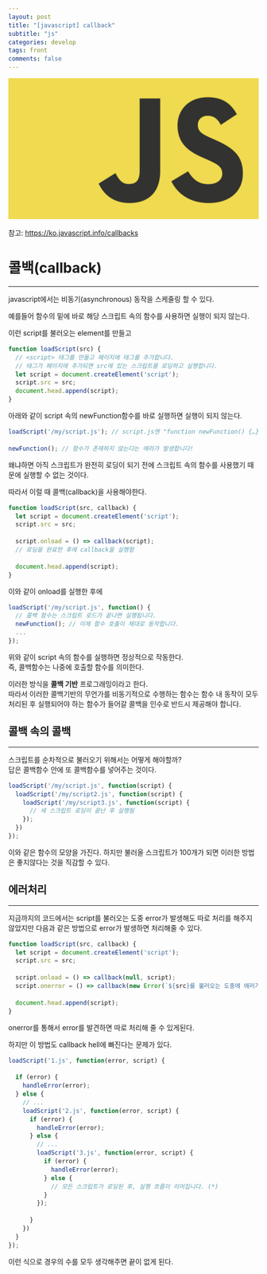 ```yaml
---
layout: post
title: "[javascript] callback"
subtitle: "js"
categories: develop
tags: front
comments: false
---
```


![1-1](/assets/img/web/js.png)     

참고: <https://ko.javascript.info/callbacks>        

# 콜백(callback)
---
javascript에서는 비동기(asynchronous) 동작을 스케줄링 할 수 있다.       

예를들어 함수의 밑에 바로 해당 스크립트 속의 함수를 사용하면 실행이 되지 않는다.        

이런 script를 불러오는 element를 만들고
```js
function loadScript(src) {
  // <script> 태그를 만들고 페이지에 태그를 추가합니다.
  // 태그가 페이지에 추가되면 src에 있는 스크립트를 로딩하고 실행합니다.
  let script = document.createElement('script');
  script.src = src;
  document.head.append(script);
}
```

아래와 같이 script 속의 newFunction함수를 바로 실행하면 실행이 되지 않는다.     
```js
loadScript('/my/script.js'); // script.js엔 "function newFunction() {…}"이 있습니다.

newFunction(); // 함수가 존재하지 않는다는 에러가 발생합니다!
```
왜냐하면 아직 스크립트가 완전히 로딩이 되기 전에 스크립트 속의 함수를 사용했기 때문에 실행할 수 없는 것이다.        

따라서 이럴 때 콜백(callback)을 사용해야한다.       
```js
function loadScript(src, callback) {
  let script = document.createElement('script');
  script.src = src;

  script.onload = () => callback(script);
  // 로딩을 완료한 후에 callback을 실행함       

  document.head.append(script);
}
```
이와 같이 onload를 실행한 후에 
```js
loadScript('/my/script.js', function() {
  // 콜백 함수는 스크립트 로드가 끝나면 실행됩니다.
  newFunction(); // 이제 함수 호출이 제대로 동작합니다.
  ...
});
```
위와 같이 script 속의 함수를 실행하면 정상적으로 작동한다.      
즉, 콜백함수는 나중에 호출할 함수를 의미한다.       

이러한 방식을 **콜백 기반** 프로그래밍이라고 한다.      
따라서 이러한 콜백기반의 무언가를 비동기적으로 수행하는 함수는 함수 내 동작이 모두 처리된 후 실행되어야 하는 함수가 들어갈 콜백을 인수로 반드시 제공해야 합니다.        

## 콜백 속의 콜백
---
스크립트를 순차적으로 불러오기 위해서는 어떻게 해야할까?        
답은 콜백함수 안에 또 콜백함수를 넣어주는 것이다.       
```js
loadScript('/my/script.js', function(script) {
  loadScript('/my/script2.js', function(script) {
    loadScript('/my/script3.js', function(script) {
      // 세 스크립트 로딩이 끝난 후 실행됨
    });
  })
});
```
이와 같은 함수의 모양을 가진다. 하지만 불러올 스크립트가 100개가 되면 이러한 방법은 좋지않다는 것을 직감할 수 있다.     

## 에러처리
---
지금까지의 코드에서는 script를 불러오는 도중 error가 발생해도 따로 처리를 해주지 않았지만 다음과 같은 방법으로 error가 발생하면 처리해줄 수 있다.       
```js
function loadScript(src, callback) {
  let script = document.createElement('script');
  script.src = src;

  script.onload = () => callback(null, script);
  script.onerror = () => callback(new Error(`${src}를 불러오는 도중에 에러가 발생했습니다.`));

  document.head.append(script);
}
```
onerror를 통해서 error를 발견하면 따로 처리해 줄 수 있게된다.       

하지만 이 방법도 callback hell에 빠진다는 문제가 있다.      
```js
loadScript('1.js', function(error, script) {

  if (error) {
    handleError(error);
  } else {
    // ...
    loadScript('2.js', function(error, script) {
      if (error) {
        handleError(error);
      } else {
        // ...
        loadScript('3.js', function(error, script) {
          if (error) {
            handleError(error);
          } else {
            // 모든 스크립트가 로딩된 후, 실행 흐름이 이어집니다. (*)
          }
        });

      }
    })
  }
});
```
이런 식으로 경우의 수를 모두 생각해주면 끝이 없게 된다.     